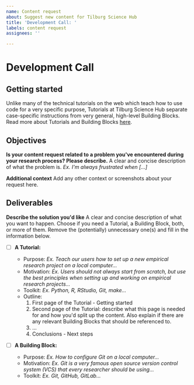 ```yaml
---
name: Content request
about: Suggest new content for Tilburg Science Hub
title: 'Development Call: '
labels: content request
assignees: ''

---
```


# Development Call

## Getting started

Unlike many of the technical tutorials on the web which teach how to use code for a very specific purpose, Tutorials at Tilburg Science Hub separate case-specific instructions from very general, high-level Building Blocks. Read more about Tutorials and Building Blocks [here](https://tilburgsciencehub.com/contribute).

## Objectives

**Is your content request related to a problem you've encountered during your research process? Please describe.**
A clear and concise description of what the problem is. *Ex. I'm always frustrated when [...]*

**Additional context**
Add any other context or screenshots about your request here.

## Deliverables

**Describe the solution you'd like**
A clear and concise description of what you want to happen. Choose if you need a Tutorial, a Building Block, both, or more of them. Remove the (potentially) unnecessary one(s) and fill in the information below.

- [ ] **A Tutorial:**
  - Purpose: *Ex. Teach our users how to set up a new empirical research project on a local computer...*
  - Motivation: *Ex. Users should not always start from scratch, but use the best principles when setting up and working on empirical research projects...*
  - Toolkit: *Ex. Python, R, RStudio, Git, make...*
  - Outline:
    1. First page of the Tutorial - Getting started
    2. Second page of the Tutorial: describe what this page is needed for and how you'd split up the content. Also explain if there are any relevant Building Blocks that should be referenced to.
    3. ...
    4. Conclusions - Next steps

- [ ] **A Building Block:**
  - Purpose: *Ex. How to configure Git on a local computer...*
  - Motivation: *Ex. Git is a very famous open source version control system (VCS) that every researcher should be using...*
  - Toolkit: *Ex. Git, GitHub, GitLab...*
